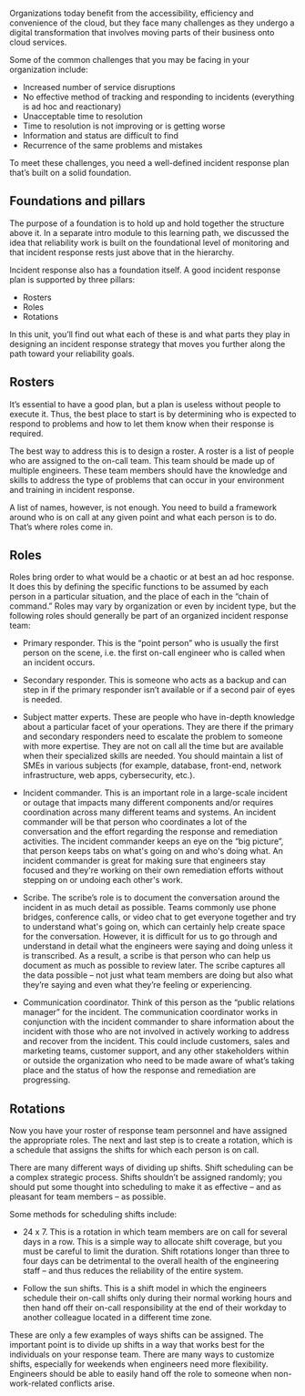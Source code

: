 Organizations today benefit from the accessibility, efficiency and
convenience of the cloud, but they face many challenges as they undergo a
digital transformation that involves moving parts of their business onto
cloud services.

Some of the common challenges that you may be facing in your organization
include:

-   Increased number of service disruptions
-   No effective method of tracking and responding to incidents (everything
    is ad hoc and reactionary)
-   Unacceptable time to resolution
-   Time to resolution is not improving or is getting worse
-   Information and status are difficult to find
-   Recurrence of the same problems and mistakes

To meet these challenges, you need a well-defined incident response plan
that’s built on a solid foundation.

## Foundations and pillars

The purpose of a foundation is to hold up and hold together the structure
above it. In a separate intro module to this learning path, we discussed
the idea that reliability work is built on the foundational level of
monitoring and that incident response rests just above that in the
hierarchy.

Incident response also has a foundation itself. A good incident response
plan is supported by three pillars:

-   Rosters
-   Roles
-   Rotations

In this unit, you’ll find out what each of these is and what parts they
play in designing an incident response strategy that moves you further
along the path toward your reliability goals.

## Rosters

It’s essential to have a good plan, but a plan is useless without people to
execute it. Thus, the best place to start is by determining who is expected
to respond to problems and how to let them know when their response is
required.

The best way to address this is to design a roster. A roster is a list of
people who are assigned to the on-call team. This team should be made up of
multiple engineers. These team members should have the knowledge and skills
to address the type of problems that can occur in your environment and
training in incident response.

A list of names, however, is not enough. You need to build a framework
around who is on call at any given point and what each person is to do.
That’s where roles come in.

## Roles

Roles bring order to what would be a chaotic or at best an ad hoc response.
It does this by defining the specific functions to be assumed by each
person in a particular situation, and the place of each in the “chain of
command.” Roles may vary by organization or even by incident type, but the
following roles should generally be part of an organized incident response
team:

-   Primary responder. This is the “point person” who is usually the first
    person on the scene, i.e. the first on-call engineer who is called when
    an incident occurs.

-   Secondary responder. This is someone who acts as a backup and can step
    in if the primary responder isn’t available or if a second pair of eyes
    is needed.

-   Subject matter experts. These are people who have in-depth knowledge
    about a particular facet of your operations. They are there if the
    primary and secondary responders need to escalate the problem to
    someone with more expertise. They are not on call all the time but are
    available when their specialized skills are needed. You should maintain
    a list of SMEs in various subjects (for example, database, front-end,
    network infrastructure, web apps, cybersecurity, etc.).

-   Incident commander. This is an important role in a large-scale incident
    or outage that impacts many different components and/or requires
    coordination across many different teams and systems. An incident
    commander will be that person who coordinates a lot of the conversation
    and the effort regarding the response and remediation activities. The
    incident commander keeps an eye on the “big picture”, that person keeps
    tabs on what's going on and who's doing what. An incident commander is
    great for making sure that engineers stay focused and they're working
    on their own remediation efforts without stepping on or undoing each
    other's work.

-   Scribe. The scribe’s role is to document the conversation around the
    incident in as much detail as possible. Teams commonly use phone
    bridges, conference calls, or video chat to get everyone together and
    try to understand what's going on, which can certainly help create
    space for the conversation. However, it is difficult for us to go
    through and understand in detail what the engineers were saying and
    doing unless it is transcribed. As a result, a scribe is that person
    who can help us document as much as possible to review later. The
    scribe captures all the data possible – not just what team members are
    doing but also what they’re saying and even what they’re feeling or
    experiencing.

-   Communication coordinator. Think of this person as the “public
    relations manager” for the incident. The communication coordinator
    works in conjunction with the incident commander to share information
    about the incident with those who are not involved in actively working
    to address and recover from the incident. This could include customers,
    sales and marketing teams, customer support, and any other stakeholders
    within or outside the organization who need to be made aware of what’s
    taking place and the status of how the response and remediation are
    progressing.

## Rotations

Now you have your roster of response team personnel and have assigned the
appropriate roles. The next and last step is to create a rotation, which is
a schedule that assigns the shifts for which each person is on call.

There are many different ways of dividing up shifts. Shift scheduling can
be a complex strategic process. Shifts shouldn’t be assigned randomly; you
should put some thought into scheduling to make it as effective – and as
pleasant for team members – as possible.

Some methods for scheduling shifts include:

-   24 x 7. This is a rotation in which team members are on call for
    several days in a row. This is a simple way to allocate shift coverage,
    but you must be careful to limit the duration. Shift rotations longer
    than three to four days can be detrimental to the overall health of the
    engineering staff – and thus reduces the reliability of the entire
    system.

-   Follow the sun shifts. This is a shift model in which the engineers
    schedule their on-call shifts only during their normal working hours
    and then hand off their on-call responsibility at the end of their
    workday to another colleague located in a different time zone.

These are only a few examples of ways shifts can be assigned. The important
point is to divide up shifts in a way that works best for the individuals
on your response team. There are many ways to customize shifts, especially
for weekends when engineers need more flexibility. Engineers should be able
to easily hand off the role to someone when non-work-related conflicts
arise.
